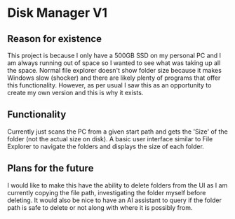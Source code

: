 # Disk Manager V1

## Reason for existence

This project is because I only have a 500GB SSD on my personal PC and I am always running out of space so I wanted to see what was taking up all the space.
Normal file explorer doesn't show folder size because it makes Windows slow (shocker) and there are likely plenty of programs that offer this functionality.
However, as per usual I saw this as an opportunity to create my own version and this is why it exists.

## Functionality

Currently just scans the PC from a given start path and gets the 'Size' of the folder (not the actual size on disk).
A basic user interface similar to File Explorer to navigate the folders and displays the size of each folder.

## Plans for the future

I would like to make this have the ability to delete folders from the UI as I am currently copying the file path, investigating the folder myself before deleting.
It would also be nice to have an AI assistant to query if the folder path is safe to delete or not along with where it is possibly from.
